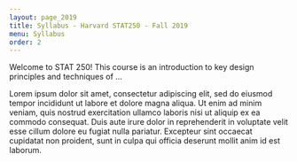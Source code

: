 ```yaml
---
layout: page_2019
title: Syllabus - Harvard STAT250 - Fall 2019
menu: Syllabus
order: 2
---
```


Welcome to STAT 250! This course is an introduction to key design principles and techniques of ...

Lorem ipsum dolor sit amet, consectetur adipiscing elit, sed do eiusmod tempor incididunt ut labore et dolore magna aliqua. Ut enim ad minim veniam, quis nostrud exercitation ullamco laboris nisi ut aliquip ex ea commodo consequat. Duis aute irure dolor in reprehenderit in voluptate velit esse cillum dolore eu fugiat nulla pariatur. Excepteur sint occaecat cupidatat non proident, sunt in culpa qui officia deserunt mollit anim id est laborum.
